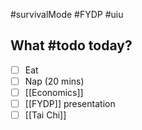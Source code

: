 #survivalMode #FYDP #uiu 

## What #todo today?

- [ ] Eat
- [ ] Nap (20 mins)
- [ ] [[Economics]]
- [ ] [[FYDP]] presentation
- [ ] [[Tai Chi]]